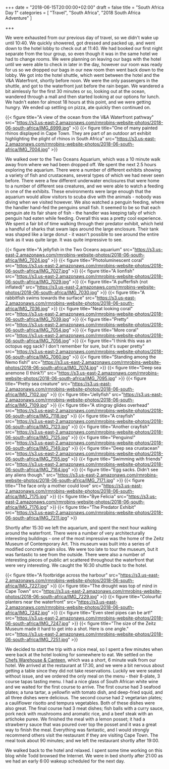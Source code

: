 +++
date = "2018-06-15T20:00:00+02:00"
draft = false
title = "South Africa Day 1"
categories = [ "Travel", "South Africa", "2018 South Africa Adventure" ]

+++

We were exhausted from our previous day of travel, so we didn't wake up until 10:40. We quickly showered, got dressed and packed up, and went down to the hotel lobby to check out at 11:40. We had booked our first night separate from the tour group, so even though it was in the same hotel we had to change rooms. We were planning on leaving our bags with the hotel until we were able to check in later in the day, however our room was ready for us so we dropped our bags in our new room then went back down to the lobby. We got into the hotel shuttle, which went between the hotel and the V&A Waterfront, shortly before noon. We were the only passengers in the shuttle, and got to the waterfront just before the rain began. We wandered a bit aimlessly for the first 30 minutes or so, looking out at the ocean, wandered through a mall and then started looking at our options for lunch. We hadn't eaten for almost 18 hours at this point, and we were getting hungry. We ended up settling on pizza, ate quickly then continued on.

{{< figure title="A view of the ocean from the V&A Waterfront pathway" src="https://s3.us-east-2.amazonaws.com/rmrobins-website-photos/2018-06-south-africa/IMG_6999.jpg" >}}
{{< figure title="One of many painted rhinos displayed in Cape Town. They are part of an outdoor art exhibit highlighting the plight of rhinos in South Africa" src="https://s3.us-east-2.amazonaws.com/rmrobins-website-photos/2018-06-south-africa/IMG_7004.jpg" >}}

We walked over to the Two Oceans Aquarium, which was a 10 minute walk away from where we had been dropped off. We spent the next 2.5 hours exploring the aquarium. There were a number of different exhibits showing a variety of fish and crustaceans, several types of which we had never seen before. There were a few different underwater enclosures that were home to a number of different sea creatures, and we were able to watch a feeding in one of the exhibits. These environments were large enough that the aquarium would allow visitors to scuba dive with the animals - nobody was diving when we visited however. We also watched a penguin feeding, where the handler hand-fed the penguins small fish. It seemed to be so that each penguin ate its fair share of fish - the handler was keeping tally of which penguin had eaten while feeding. Overall this was a pretty cool experience. We spent a fair bit of time walking through their predator exhibit, which held a handful of sharks that swam laps around the large enclosure. Their tank was shaped like a large donut - it wasn't possible to see around the entire tank as it was quite large. It was quite impressive to see.

{{< figure title="A jellyfish in the Two Oceans aquarium" src="https://s3.us-east-2.amazonaws.com/rmrobins-website-photos/2018-06-south-africa/IMG_7024.jpg" >}}
{{< figure title="Photoluminescent coral" src="https://s3.us-east-2.amazonaws.com/rmrobins-website-photos/2018-06-south-africa/IMG_7027.jpg" >}}
{{< figure title="A lionfish" src="https://s3.us-east-2.amazonaws.com/rmrobins-website-photos/2018-06-south-africa/IMG_7029.jpg" >}}
{{< figure title="A pufferfish (not inflated)" src="https://s3.us-east-2.amazonaws.com/rmrobins-website-photos/2018-06-south-africa/IMG_7030.jpg" >}}
{{< figure title="A rabbitfish swims towards the surface" src="https://s3.us-east-2.amazonaws.com/rmrobins-website-photos/2018-06-south-africa/IMG_7036.jpg" >}}
{{< figure title="Neat looking coral" src="https://s3.us-east-2.amazonaws.com/rmrobins-website-photos/2018-06-south-africa/IMG_7039.jpg" >}}
{{< figure title="Pretty" src="https://s3.us-east-2.amazonaws.com/rmrobins-website-photos/2018-06-south-africa/IMG_7054.jpg" >}}
{{< figure title="More coral" src="https://s3.us-east-2.amazonaws.com/rmrobins-website-photos/2018-06-south-africa/IMG_7056.jpg" >}}
{{< figure title="I think this was an octopus egg sack? I don't remember for sure, but it's super pretty" src="https://s3.us-east-2.amazonaws.com/rmrobins-website-photos/2018-06-south-africa/IMG_7060.jpg" >}}
{{< figure title="Standing among the Nemo fish!" src="https://s3.us-east-2.amazonaws.com/rmrobins-website-photos/2018-06-south-africa/IMG_7074.jpg" >}}
{{< figure title="Deep sea anemone (I think?)" src="https://s3.us-east-2.amazonaws.com/rmrobins-website-photos/2018-06-south-africa/IMG_7095.jpg" >}}
{{< figure title="Pretty sea creature" src="https://s3.us-east-2.amazonaws.com/rmrobins-website-photos/2018-06-south-africa/IMG_7102.jpg" >}}
{{< figure title="Jellyfish" src="https://s3.us-east-2.amazonaws.com/rmrobins-website-photos/2018-06-south-africa/IMG_7109.jpg" >}}
{{< figure title="A stingray glides overhead" src="https://s3.us-east-2.amazonaws.com/rmrobins-website-photos/2018-06-south-africa/IMG_7118.jpg" >}}
{{< figure title="A crayfish" src="https://s3.us-east-2.amazonaws.com/rmrobins-website-photos/2018-06-south-africa/IMG_7123.jpg" >}}
{{< figure title="Another crayfish" src="https://s3.us-east-2.amazonaws.com/rmrobins-website-photos/2018-06-south-africa/IMG_7125.jpg" >}}
{{< figure title="Penguins!" src="https://s3.us-east-2.amazonaws.com/rmrobins-website-photos/2018-06-south-africa/IMG_7149.jpg" >}}
{{< figure title="Deep sea crustacean" src="https://s3.us-east-2.amazonaws.com/rmrobins-website-photos/2018-06-south-africa/IMG_7155.jpg" >}}
{{< figure title="Swimming with friends" src="https://s3.us-east-2.amazonaws.com/rmrobins-website-photos/2018-06-south-africa/IMG_7164.jpg" >}}
{{< figure title="Egg sacks. Didn't see any aliens though." src="https://s3.us-east-2.amazonaws.com/rmrobins-website-photos/2018-06-south-africa/IMG_7171.jpg" >}}
{{< figure title="The face only a mother could love" src="https://s3.us-east-2.amazonaws.com/rmrobins-website-photos/2018-06-south-africa/IMG_7175.jpg" >}}
{{< figure title="Bye Felicia" src="https://s3.us-east-2.amazonaws.com/rmrobins-website-photos/2018-06-south-africa/IMG_7176.jpg" >}}
{{< figure title="The Predator Exhibit" src="https://s3.us-east-2.amazonaws.com/rmrobins-website-photos/2018-06-south-africa/IMG_7211.jpg" >}}

Shortly after 15:30 we left the aquarium, and spent the next hour walking around the waterfront. There were a number of very architecturally interesting buildings - one of the most impressive was the home of the Zeitz Museum of Contemporary Art. This museum was built into a series of modified concrete grain silos. We were too late to tour the museum, but it was fantastic to see from the outside. There were also a number of interesting pieces of public art scattered throughout the waterfront that were very interesting. We caught the 16:30 shuttle back to the hotel.

{{< figure title="A footbridge across the harbour" src="https://s3.us-east-2.amazonaws.com/rmrobins-website-photos/2018-06-south-africa/IMG_7227.jpg" >}}
{{< figure title="The drought was top of mind in Cape Town" src="https://s3.us-east-2.amazonaws.com/rmrobins-website-photos/2018-06-south-africa/IMG_7229.jpg" >}}
{{< figure title="Colourful planters near the waterfront" src="https://s3.us-east-2.amazonaws.com/rmrobins-website-photos/2018-06-south-africa/IMG_7242.jpg" >}}
{{< figure title="Even steel pipes can be art!" src="https://s3.us-east-2.amazonaws.com/rmrobins-website-photos/2018-06-south-africa/IMG_7247.jpg" >}}
{{< figure title="The size of the Zeitz Museum made it hard to get into a shot. Here is one angle." src="https://s3.us-east-2.amazonaws.com/rmrobins-website-photos/2018-06-south-africa/IMG_7251.jpg" >}}

We decided to start the trip with a nice meal, so I spent a few minutes when were back at the hotel looking for somewhere to eat. We settled on the [Chefs Warehouse & Canteen](https://www.chefswarehouse.co.za/bree), which was a short, 6 minute walk from our hotel. We arrived at the restaurant at 17:30, and we were a bit nervous about getting a table since they did not take reservations. Luckily we were seated without issue, and we ordered the only meal on the menu - their 8-plate, 3 course tapas tasting menu. I had a nice glass of South African white wine and we waited for the first course to arrive. The first course had 3 seafood plates; a tuna tartar, a yellowfin with tomato dish, and deep-fried squid, and all three dishes were delicious. The second course had 2 vegetarian plates; a cauliflower risotto and tempura vegetables. Both of these dishes were also great. The final course had 3 meat dishes; fish balls with a curry sauce, pork neck with mushrooms and aromatic rice, and a beef steak with an artichoke puree. We finished the meal with a lemon posset; it had a strawberry sauce that was poured over top the posset and it was a great way to finish the meal. Everything was fantastic, and I would strongly recommend others visit the restaurant if they are visiting Cape Town. The meal took about 90 minutes; and we left the restaurant shortly after 19:00.

We walked back to the hotel and relaxed. I spent some time working on this blog while Todd browsed the Internet. We were in bed shortly after 21:00 as we had an early 6:00 wakeup scheduled for the next day.
